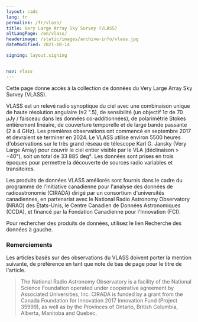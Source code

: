 ```yaml
---
layout: cadc
lang: fr
permalink: /fr/vlass/
title: Very Large Array Sky Survey (VLASS)
altLangPage: /en/vlass/
headerimage: /static/images/archive-info/vlass.jpg
dateModified: 2021-10-14

signing: layout.signing


nav: vlass
---
```


<p>
  Cette page donne accès à la collection de données du Very Large Array Sky Survey (VLASS).
</p>

<p>
  VLASS est un relevé radio synoptique du ciel  avec une combinaison unique de haute résolution
  angulaire (≈2 ".5), de sensibilité (un objectif 1σ de 70 µJy / faisceau dans les données co-additionnées),
  de polarimétrie Stokes entièrement linéaire, de couverture temporelle et de large
  bande passante (2 à 4 GHz). Les premières observations ont commencé en septembre 2017 et devraient
  se terminer en 2024. Le VLASS utilise environ 5500 heures d'observations sur le très grand réseau
  de télescope Karl G. Jansky (Very Large Array) pour couvrir
  le ciel entier visible par le VLA (déclinaison &gt; −40&deg;), soit un total de 33 885 deg². Les données
  sont prises en trois époques pour permettre la découverte de sources radio variables et transitoires.
</p>
<p>
  Les produits de données VLASS améliorés sont fournis dans le cadre du programme de
  l'Initiative canadienne pour l'analyse des données de radioastronomie (CIRADA) dirigé
  par un consortium d'universités canadiennes, en partenariat avec le National Radio Astronomy Observatory (NRAO)
  des États-Unis, le Centre Canadien de Données Astronomiques (CCDA),
  et financé par la Fondation Canadienne pour l'Innovation (FCI).
</p>
<p>
Pour rechercher des produits de données, utilisez le lien Recherche des données à gauche.
</p>

<div class="about_text">
  <h3>Remerciements</h3> 

  <p>
    Les articles basés sur des observations du VLASS doivent porter la mention suivante,
    de préférence en tant que note de bas de page pour le titre de l'article.
  </p>

  <blockquote>
    The National Radio Astronomy Observatory is a facility of the National Science Foundation
    operated under cooperative agreement by Associated Universities, Inc. CIRADA is funded by a
    grant from the Canada Foundation for Innovation 2017 Innovation Fund (Project 35999),
    as well as by the Provinces of Ontario, British Columbia, Alberta, Manitoba and Quebec.
  </blockquote>

</div>
